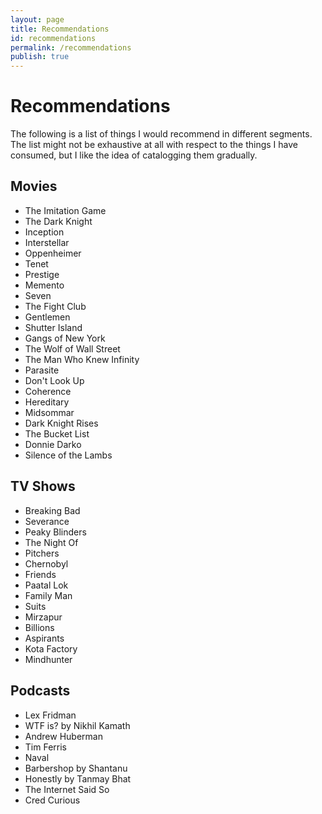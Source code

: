 ```yaml
---
layout: page
title: Recommendations
id: recommendations
permalink: /recommendations
publish: true
---
```


# Recommendations 

The following is a list of things I would recommend in different segments. The list might not be exhaustive at all with respect to the things I have consumed, but I like the idea of catalogging them gradually. 

## Movies 
- The Imitation Game 
- The Dark Knight 
- Inception 
- Interstellar 
- Oppenheimer 
- Tenet 
- Prestige 
- Memento 
- Seven 
- The Fight Club 
- Gentlemen 
- Shutter Island 
- Gangs of New York 
- The Wolf of Wall Street 
- The Man Who Knew Infinity 
- Parasite 
- Don't Look Up 
- Coherence 
- Hereditary 
- Midsommar 
- Dark Knight Rises 
- The Bucket List 
- Donnie Darko 
- Silence of the Lambs 

## TV Shows 
- Breaking Bad 
- Severance 
- Peaky Blinders 
- The Night Of 
- Pitchers 
- Chernobyl 
- Friends 
- Paatal Lok 
- Family Man 
- Suits 
- Mirzapur 
- Billions 
- Aspirants 
- Kota Factory
- Mindhunter 

## Podcasts 
- Lex Fridman 
- WTF is? by Nikhil Kamath 
- Andrew Huberman 
- Tim Ferris
- Naval 
- Barbershop by Shantanu 
- Honestly by Tanmay Bhat 
- The Internet Said So 
- Cred Curious 
